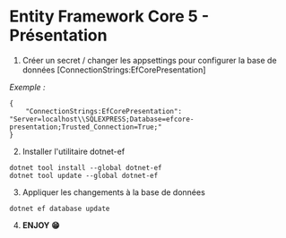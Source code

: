 # Entity Framework Core 5 - Présentation

1. Créer un secret / changer les appsettings pour configurer la base de données [ConnectionStrings:EfCorePresentation]

*Exemple :*

```
{
    "ConnectionStrings:EfCorePresentation": "Server=localhost\\SQLEXPRESS;Database=efcore-presentation;Trusted_Connection=True;"
}
```

2. Installer l'utilitaire dotnet-ef 

```
dotnet tool install --global dotnet-ef
dotnet tool update --global dotnet-ef
```

3. Appliquer les changements à la base de données

```
dotnet ef database update 
```

4. **ENJOY 😁**
